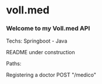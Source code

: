 # voll.med
<h3>Welcome to my Voll.med API</h3>
<p>Techs: Springboot - Java</p>

<p>README under construction</p>

Paths:

Registering a doctor
POST 
"/medico"